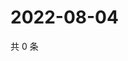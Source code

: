 # 2022-08-04

共 0 条

<!-- BEGIN WEIBO -->
<!-- 最后更新时间 Thu Aug 04 2022 23:19:28 GMT+0800 (China Standard Time) -->

<!-- END WEIBO -->
